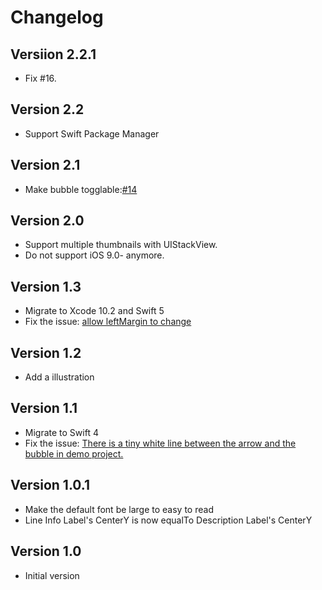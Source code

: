 # Changelog

## Versiion 2.2.1

- Fix #16.

## Version 2.2

- Support Swift Package Manager

## Version 2.1

- Make bubble togglable:[#14](https://github.com/kf99916/TimelineTableViewCell/pull/14)

## Version 2.0

- Support multiple thumbnails with UIStackView.
- Do not support iOS 9.0- anymore.

## Version 1.3

- Migrate to Xcode 10.2 and Swift 5
- Fix the issue: [allow leftMargin to change](https://github.com/kf99916/TimelineTableViewCell/issues/9)

## Version 1.2

- Add a illustration

## Version 1.1

- Migrate to Swift 4
- Fix the issue: [There is a tiny white line between the arrow and the bubble in demo project.](https://github.com/kf99916/TimelineTableViewCell/issues/7)

## Version 1.0.1

- Make the default font be large to easy to read
- Line Info Label's CenterY is now equalTo Description Label's CenterY

## Version 1.0

- Initial version

